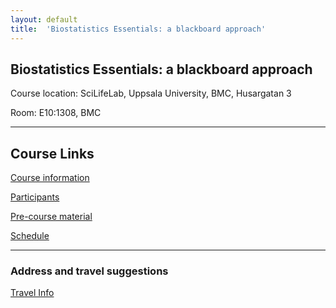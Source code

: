 ```yaml
---
layout: default
title:  'Biostatistics Essentials: a blackboard approach'
---
```


## Biostatistics Essentials: a blackboard approach
Course location: SciLifeLab, Uppsala University, BMC, Husargatan 3

Room: E10:1308, BMC

-----------

## Course Links
[Course information](README)    

[Participants](participants)

[Pre-course material](precourse)   

[Schedule](schedule)


----------

### Address and travel suggestions
[Travel Info](travel)  
